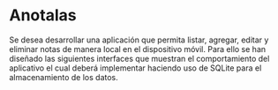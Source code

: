 # Anotalas

Se desea desarrollar una aplicación que permita listar, agregar, editar y eliminar notas de manera local en el dispositivo móvil. Para ello se han diseñado las siguientes interfaces que muestran el comportamiento del aplicativo el cual deberá implementar haciendo uso de SQLite para el almacenamiento de los datos.
